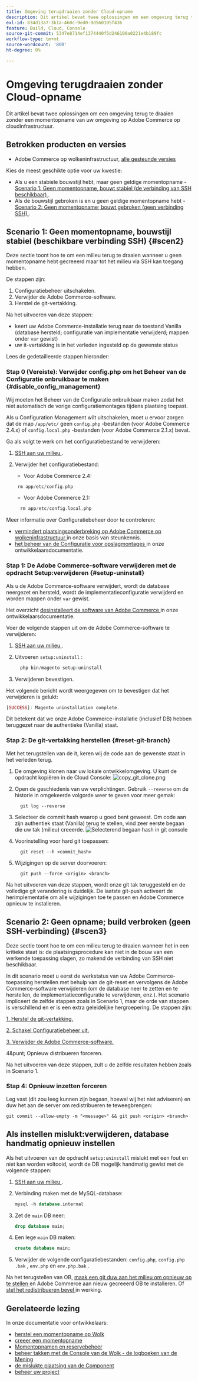 ```yaml
---
title: Omgeving terugdraaien zonder Cloud-opname
description: Dit artikel bevat twee oplossingen om een omgeving terug te draaien zonder een momentopname van uw omgeving op Adobe Commerce op cloudinfrastructuur.
exl-id: 834d13a7-3b1a-460c-9ed0-9d560105f436
feature: Build, Cloud, Console
source-git-commit: 5347e8714ef1374440f5d246100a0221e4b189fc
workflow-type: tm+mt
source-wordcount: '800'
ht-degree: 0%

---
```


# Omgeving terugdraaien zonder Cloud-opname

Dit artikel bevat twee oplossingen om een omgeving terug te draaien zonder een momentopname van uw omgeving op Adobe Commerce op cloudinfrastructuur.

## Betrokken producten en versies

* Adobe Commerce op wolkeninfrastructuur, [ alle gesteunde versies ](https://magento.com/sites/default/files/magento-software-lifecycle-policy.pdf)

Kies de meest geschikte optie voor uw kwestie:

* Als u een stabiele bouwstijl hebt, maar geen geldige momentopname - [ Scenario 1: Geen momentopname, bouwt stabiel (de verbinding van SSH beschikbaar) ](#scen2).
* Als de bouwstijl gebroken is en u geen geldige momentopname hebt - [ Scenario 2: Geen momentopname; bouwt gebroken (geen verbinding SSH) ](#scen3).

## Scenario 1: Geen momentopname, bouwstijl stabiel (beschikbare verbinding SSH) {#scen2}

Deze sectie toont hoe te om een milieu terug te draaien wanneer u geen momentopname hebt gecreeerd maar tot het milieu via SSH kan toegang hebben.

De stappen zijn:

1. Configuratiebeheer uitschakelen.
1. Verwijder de Adobe Commerce-software.
1. Herstel de git-vertakking.

Na het uitvoeren van deze stappen:

* keert uw Adobe Commerce-installatie terug naar de toestand Vanilla (database hersteld; configuratie van implementatie verwijderd; mappen onder `var` gewist)
* uw it-vertakking is in het verleden ingesteld op de gewenste status

Lees de gedetailleerde stappen hieronder:

### Stap 0 (Vereiste): Verwijder config.php om het Beheer van de Configuratie onbruikbaar te maken {#disable_config_management}

Wij moeten het Beheer van de Configuratie onbruikbaar maken zodat het niet automatisch de vorige configuratiemontages tijdens plaatsing toepast.

Als u Configuration Management wilt uitschakelen, moet u ervoor zorgen dat de map `/app/etc/` geen `config.php` -bestanden (voor Adobe Commerce 2.4.x) of `config.local.php` -bestanden (voor Adobe Commerce 2.1.x) bevat.

Ga als volgt te werk om het configuratiebestand te verwijderen:

1. [ SSH aan uw milieu ](https://experienceleague.adobe.com/docs/commerce-cloud-service/user-guide/develop/secure-connections.html).
1. Verwijder het configuratiebestand:
   * Voor Adobe Commerce 2.4:

   ```php
    rm app/etc/config.php
   ```

   * Voor Adobe Commerce 2.1:

   ```php
     rm app/etc/config.local.php
   ```

Meer informatie over Configuratiebeheer door te controleren:

* [ vermindert plaatsingsonderbreking op Adobe Commerce op wolkeninfrastructuur ](/help/how-to/general/magento-cloud-reduce-deployment-downtime-with-configuration-management.md) in onze basis van steunkennis.
* [ het beheer van de Configuratie voor opslagmontages ](https://experienceleague.adobe.com/docs/commerce-cloud-service/user-guide/configure-store/store-settings.html) in onze ontwikkelaarsdocumentatie.

### Stap 1: De Adobe Commerce-software verwijderen met de opdracht Setup:verwijderen {#setup-uninstall}


Als u de Adobe Commerce-software verwijdert, wordt de database neergezet en hersteld, wordt de implementatieconfiguratie verwijderd en worden mappen onder `var` gewist.

Het overzicht [ desinstalleert de software van Adobe Commerce ](https://experienceleague.adobe.com/docs/commerce-operations/installation-guide/tutorials/uninstall.html) in onze ontwikkelaarsdocumentatie.

Voer de volgende stappen uit om de Adobe Commerce-software te verwijderen:

1. [ SSH aan uw milieu ](https://experienceleague.adobe.com/docs/commerce-cloud-service/user-guide/develop/secure-connections.html).
1. Uitvoeren `setup:uninstall` :

   ```php
     php bin/magento setup:uninstall
   ```

1. Verwijderen bevestigen.

Het volgende bericht wordt weergegeven om te bevestigen dat het verwijderen is gelukt:

```php
[SUCCESS]: Magento uninstallation complete.
```

Dit betekent dat we onze Adobe Commerce-installatie (inclusief DB) hebben teruggezet naar de authentieke (Vanilla) staat.

### Stap 2: De git-vertakking herstellen {#reset-git-branch}

Met het terugstellen van de it, keren wij de code aan de gewenste staat in het verleden terug.

1. De omgeving klonen naar uw lokale ontwikkelomgeving. U kunt de opdracht kopiëren in de Cloud Console:    ![ copy_git_clone.png ](assets/copy_git_clone.png)
1. Open de geschiedenis van uw verplichtingen. Gebruik `--reverse` om de historie in omgekeerde volgorde weer te geven voor meer gemak:

   ```git
     git log --reverse
   ```

1. Selecteer de commit hash waarop u goed bent geweest. Om code aan zijn authentiek staat (Vanilla) terug te stellen, vind zeer eerste begaan die uw tak (milieu) creeerde.    ![ Selecterend begaan hash in git console ](assets/select_commit_hash.png)
1. Voorinstelling voor hard git toepassen:

   ```git
     git reset --h <commit_hash>
   ```

1. Wijzigingen op de server doorvoeren:

   ```git
     git push --force <origin> <branch>
   ```

Na het uitvoeren van deze stappen, wordt onze git tak teruggesteld en de volledige git verandering is duidelijk. De laatste git-push activeert de herimplementatie om alle wijzigingen toe te passen en Adobe Commerce opnieuw te installeren.

## Scenario 2: Geen opname; build verbroken (geen SSH-verbinding) {#scen3}

Deze sectie toont hoe te om een milieu terug te draaien wanneer het in een kritieke staat is: de plaatsingsprocedure kan niet in de bouw van een werkende toepassing slagen, zo makend de verbinding van SSH niet beschikbaar.

In dit scenario moet u eerst de werkstatus van uw Adobe Commerce-toepassing herstellen met behulp van de git-reset en vervolgens de Adobe Commerce-software verwijderen (om de database neer te zetten en te herstellen, de implementatieconfiguratie te verwijderen, enz.). Het scenario impliceert de zelfde stappen zoals in Scenario 1, maar de orde van stappen is verschillend en er is een extra geleidelijke hergroepering. De stappen zijn:

[1. Herstel de git-vertakking.](/help/how-to/general/reset-environment-on-cloud.md#reset-git-branch)

[ 2. Schakel Configuratiebeheer uit.](/help/how-to/general/reset-environment-on-cloud.md#disable_config_management)

[3. Verwijder de Adobe Commerce-software.](/help/how-to/general/reset-environment-on-cloud.md#setup-uninstall)

4&amp;punt; Opnieuw distribueren forceren.

Na het uitvoeren van deze stappen, zult u de zelfde resultaten hebben zoals in Scenario 1.

### Stap 4: Opnieuw inzetten forceren

Leg vast (dit zou leeg kunnen zijn begaan, hoewel wij het niet adviseren) en duw het aan de server om redistribueren te teweegbrengen:

```git
git commit --allow-empty -m "<message>" && git push <origin> <branch>
```

## Als instellen mislukt:verwijderen, database handmatig opnieuw instellen

Als het uitvoeren van de opdracht `setup:uninstall` mislukt met een fout en niet kan worden voltooid, wordt de DB mogelijk handmatig gewist met de volgende stappen:

1. [ SSH aan uw milieu ](https://experienceleague.adobe.com/docs/commerce-cloud-service/user-guide/develop/secure-connections.html).
1. Verbinding maken met de MySQL-database:

   ```sql
   mysql -h database.internal
   ```

1. Zet de `main` DB neer:

   ```sql
   drop database main;
   ```

1. Een lege `main` DB maken:

   ```sql
   create database main;
   ```

1. Verwijder de volgende configuratiebestanden: `config.php`, `config.php` `.bak` , `env.php` en `env.php.bak` .

Na het terugstellen van OB, [ maak een git duw aan het milieu om opnieuw op te stellen ](https://experienceleague.adobe.com/docs/commerce-cloud-service/user-guide/dev-tools/cloud-cli.html#git-commands) en Adobe Commerce aan nieuw gecreeerd OB te installeren. Of [ stel het redistribueren bevel ](https://experienceleague.adobe.com/docs/commerce-cloud-service/user-guide/dev-tools/cloud-cli.html#environment-commands) in werking.

## Gerelateerde lezing

In onze documentatie voor ontwikkelaars:

* [ herstel een momentopname op Wolk ](https://experienceleague.adobe.com/en/docs/commerce-cloud-service/user-guide/develop/storage/snapshots#restore-a-manual-backup)
* [ creeer een momentopname ](https://experienceleague.adobe.com/en/docs/commerce-cloud-service/user-guide/develop/storage/snapshots#create-a-manual-backup)
* [ Momentopnamen en reservebeheer ](https://experienceleague.adobe.com/en/docs/commerce-cloud-service/user-guide/develop/storage/snapshots)
* [ beheer takken met de Console van de Wolk - de logboeken van de Mening ](https://experienceleague.adobe.com/docs/commerce-cloud-service/user-guide/project/console-branches.html?lang=en#view-logs)
* [ de mislukte plaatsing van de Component ](https://experienceleague.adobe.com/docs/commerce-cloud-service/user-guide/develop/deploy/recover-failed-deployment.html)
* [ beheer uw project ](https://experienceleague.adobe.com/docs/commerce-cloud-service/user-guide/project/overview.html#configure-the-project)
